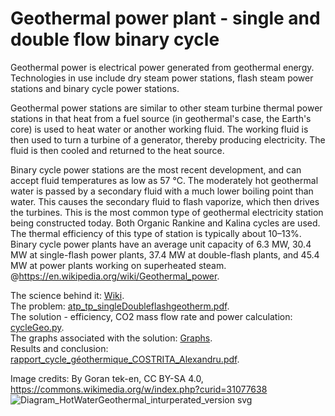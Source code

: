# Geothermal power plant - single and double flow binary cycle 

Geothermal power is electrical power generated from geothermal energy. Technologies in use include dry steam power stations, flash steam power stations and binary cycle power stations.

Geothermal power stations are similar to other steam turbine thermal power stations in that heat from a fuel source (in geothermal's case, the Earth's core) is used to heat water or another working fluid. The working fluid is then used to turn a turbine of a generator, thereby producing electricity. The fluid is then cooled and returned to the heat source.

Binary cycle power stations are the most recent development, and can accept fluid temperatures as low as 57 °C. The moderately hot geothermal water is passed by a secondary fluid with a much lower boiling point than water. This causes the secondary fluid to flash vaporize, which then drives the turbines. This is the most common type of geothermal electricity station being constructed today. Both Organic Rankine and Kalina cycles are used. The thermal efficiency of this type of station is typically about 10–13%. Binary cycle power plants have an average unit capacity of 6.3 MW, 30.4 MW at single-flash power plants, 37.4 MW at double-flash plants, and 45.4 MW at power plants working on superheated steam. @https://en.wikipedia.org/wiki/Geothermal_power.

The science behind it: [Wiki](https://en.wikipedia.org/wiki/Geothermal_power).  
The problem: [atp_tp_singleDoubleflashgeotherm.pdf](https://github.com/AlexPhysics/PythonProjects/blob/main/Geothermal%20power%20plant%20-%20single%20and%20double%20flow/atp_tp_singleDoubleflashgeotherm.pdf).  
The solution - efficiency, CO2 mass flow rate and power calculation: [cycleGeo.py](https://github.com/AlexPhysics/PythonProjects/blob/main/Geothermal%20power%20plant%20-%20single%20and%20double%20flow/cycleGeo.py).  
The graphs associated with the solution: [Graphs](https://github.com/AlexPhysics/PythonProjects/tree/main/Geothermal%20power%20plant%20-%20single%20and%20double%20flow/Graphs).    
Results and conclusion: [rapport_cycle_géothermique_COSTRITA_Alexandru.pdf](https://github.com/AlexPhysics/PythonProjects/blob/main/Geothermal%20power%20plant%20-%20single%20and%20double%20flow/rapport_cycle_g%C3%A9othermique_COSTRITA_Alexandru.pdf).  

Image credits: By Goran tek-en, CC BY-SA 4.0, https://commons.wikimedia.org/w/index.php?curid=31077638
![Diagram_HotWaterGeothermal_inturperated_version svg](https://github.com/AlexPhysics/PythonProjects/assets/81239843/cad7fdbb-641a-4f75-919e-2074e4560c15)
